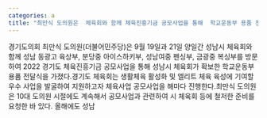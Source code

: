 ```yaml
---
categories: a
title: "최만식 도의원은  체육회와 함께 체육진흥기금 공모사업을 통해  학교운동부 용품 전달식"
---
```

경기도의회 최만식 도의원(더불어민주당)은 9월 19일과 21일 양일간 성남시 체육회와 함께 성남 동광고 육상부, 분당중 아이스하키부, 성남여중 펜싱부, 금광중 복싱부를 방문하여 2022 경기도 체육진흥기금 공모사업을 통해 성남시 체육회가 확보한 학교운동부 용품 전달식을 가졌다.경기도 체육회는 생활체육 활성화 및 엘리트 체육 육성에 기여할 우수 사업을 발굴하여 지원하고자 체육사업 공모사업을 해마다 진행한다.최만식 도의원은 10대 도의원 시절에도 계속해서 공모사업과 관련하여 시 체육회 등에 철저한 준비를 요청한 바 있다. 올해에도 성남